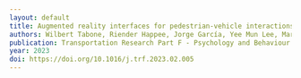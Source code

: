 ```yaml
---
layout: default
title: Augmented reality interfaces for pedestrian-vehicle interactions - An online study
authors: Wilbert Tabone, Riender Happee, Jorge García, Yee Mun Lee, Maria Luce Lupetti, Natasha Merat, Joost de Winter
publication: Transportation Research Part F - Psychology and Behaviour
year: 2023
doi: https://doi.org/10.1016/j.trf.2023.02.005
---
```

